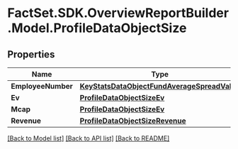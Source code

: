 # FactSet.SDK.OverviewReportBuilder.Model.ProfileDataObjectSize

## Properties

Name | Type | Description | Notes
------------ | ------------- | ------------- | -------------
**EmployeeNumber** | [**KeyStatsDataObjectFundAverageSpreadValue**](KeyStatsDataObjectFundAverageSpreadValue.md) |  | 
**Ev** | [**ProfileDataObjectSizeEv**](ProfileDataObjectSizeEv.md) |  | 
**Mcap** | [**ProfileDataObjectSizeEv**](ProfileDataObjectSizeEv.md) |  | 
**Revenue** | [**ProfileDataObjectSizeRevenue**](ProfileDataObjectSizeRevenue.md) |  | 

[[Back to Model list]](../README.md#documentation-for-models) [[Back to API list]](../README.md#documentation-for-api-endpoints) [[Back to README]](../README.md)

